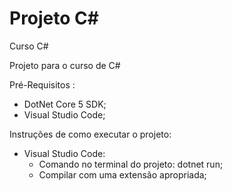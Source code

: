 # Projeto C#
 Curso C#

Projeto para o curso de C#

Pré-Requisitos :
 * DotNet Core 5 SDK;
 * Visual Studio Code;

Instruções de como executar o projeto:
* Visual Studio Code:
  * Comando no terminal do projeto: dotnet run;
  * Compilar com uma extensão apropriada;




